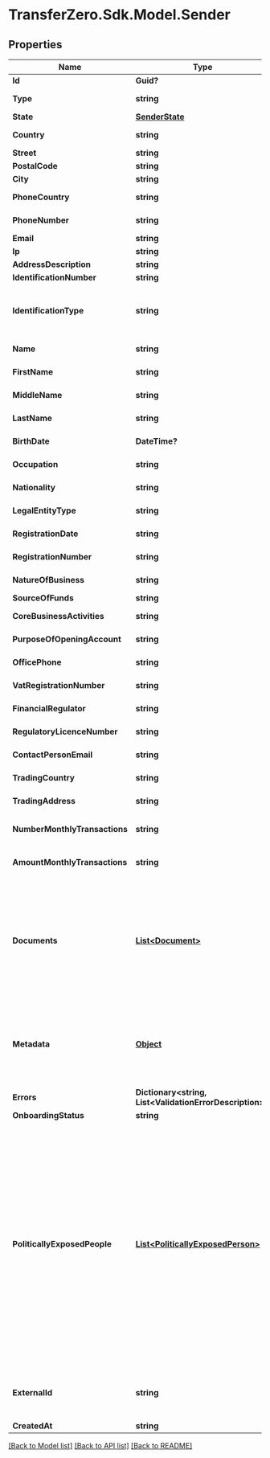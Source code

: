 
# TransferZero.Sdk.Model.Sender

## Properties

Name | Type | Description | Notes
------------ | ------------- | ------------- | -------------
**Id** | **Guid?** |  | [optional] 
**Type** | **string** | Type of sender to create - either person or business (defaults to person)  | [optional] 
**State** | [**SenderState**](SenderState.md) |  | [optional] 
**Country** | **string** | Country of sender in 2-character alpha ISO 3166-2 country format | 
**Street** | **string** | Sender&#39;s street | 
**PostalCode** | **string** | Zip code of sender | 
**City** | **string** | Sender&#39;s city | 
**PhoneCountry** | **string** | Phone country of sender in 2-character alpha ISO 3166-2 country format | 
**PhoneNumber** | **string** | Phone number of sender (without country callcode) | [optional] 
**Email** | **string** | Email of sender | 
**Ip** | **string** | IP of sender | 
**AddressDescription** | **string** | Description of address | [optional] 
**IdentificationNumber** | **string** | Identification number of document used | [optional] 
**IdentificationType** | **string** | Document to be identified. The identification type can be one of the following:  - &#x60;DL&#x60;: Driving License - &#x60;PP&#x60;: International Passport - &#x60;ID&#x60;: National ID - &#x60;OT&#x60;: Other | [optional] 
**Name** | **string** | Name of sender (used only with a Business sender) | [optional] 
**FirstName** | **string** | First name of sender (used only with a Personal sender) | [optional] 
**MiddleName** | **string** | Middle name of sender (used only with a Personal sender) | [optional] 
**LastName** | **string** | Last name of sender (used only with a Personal sender) | [optional] 
**BirthDate** | **DateTime?** | Date of birth of sender (used only with a Personal sender) | [optional] 
**Occupation** | **string** | Occupation of sender (used only with a Personal sender) | [optional] 
**Nationality** | **string** | The nationality of the sender (used only with a Personal sender) | [optional] 
**LegalEntityType** | **string** | Legal entity type (used only with a Business sender) | [optional] 
**RegistrationDate** | **string** | The registration date (used only with a Business sender) | [optional] 
**RegistrationNumber** | **string** | The registration number (used only with a Business sender) | [optional] 
**NatureOfBusiness** | **string** | Nature of business options (used only with a Business sender) | [optional] 
**SourceOfFunds** | **string** | The source of funds | [optional] 
**CoreBusinessActivities** | **string** | The core activities (used only with a Business sender) | [optional] 
**PurposeOfOpeningAccount** | **string** | The purpose for opening their account (used only with a Business sender) | [optional] 
**OfficePhone** | **string** | The official phone number (used only with a Business sender) | [optional] 
**VatRegistrationNumber** | **string** | The VAT registration number (used only with a Business sender) | [optional] 
**FinancialRegulator** | **string** | The Financial Regulator (used only with a Business sender) | [optional] 
**RegulatoryLicenceNumber** | **string** | The Regulatory Licence Number (used only with a Business sender) | [optional] 
**ContactPersonEmail** | **string** | The contact&#39;s email address (used only with a Business sender) | [optional] 
**TradingCountry** | **string** | The Business trading country (used only with a Business sender) | [optional] 
**TradingAddress** | **string** | The Business trading address (used only with a Business sender) | [optional] 
**NumberMonthlyTransactions** | **string** | The estimated number of monthly transactions (used only with a Business sender) | [optional] 
**AmountMonthlyTransactions** | **string** | The estimated amount for all transactions each month in USD (used only with a Business sender) | [optional] 
**Documents** | [**List&lt;Document&gt;**](Document.md) | Needed for KYC checks. Required to approve the sender unless KYC is waived for your account. Please send us an empty list of documents: &#x60;\&quot;documents\&quot;: [ ]&#x60; in the request if KYC has been waived.  If the documents already exist, please send the Document ID eg. &#x60;&#x60;&#x60;JSON \&quot;documents\&quot;: [   {     \&quot;id\&quot;: \&quot;b6648ba3-1c7b-4f59-8580-684899c84a07\&quot;   } ] &#x60;&#x60;&#x60; | 
**Metadata** | [**Object**](.md) | Metadata of sender. You can store any detail specific to your integration here (for example the local ID of the sender on your end). When requesting sender details you will receive the sent metadata back. Also when sending sender related webhooks you will receive the details stored here as well. | [optional] 
**Errors** | **Dictionary&lt;string, List&lt;ValidationErrorDescription&gt;&gt;** | The fields that have some problems and don&#39;t pass validation | [optional] 
**OnboardingStatus** | **string** | The onboarding status of the sender | [optional] 
**PoliticallyExposedPeople** | [**List&lt;PoliticallyExposedPerson&gt;**](PoliticallyExposedPerson.md) | An optional list of politically exposed people, individuals who are or have been entrusted with prominent public functions by a country, for example heads of state or heads of government, senior politicians, senior government, judicial or military officials, senior executives of state owned corporations, important political party officials.  There is a limit of three (3) politically exposed people per Sender.  Politically exposed person example: &#x60;&#x60;&#x60;json   {     \&quot;politically_exposed_person\&quot;: {       \&quot;name\&quot;: \&quot;Ronald Reagan\&quot;,       \&quot;position\&quot;: \&quot;President of the United States\&quot;,       \&quot;started_date\&quot;: \&quot;1981-01-20T00:00:00.000Z\&quot;,       \&quot;ended_date\&quot;: \&quot;1989-01-20T00:00:00.000Z\&quot;,       \&quot;sender_id\&quot;: \&quot;344fb668-196d-43db-9d94-b34b7e6c7e0b\&quot;     }   } &#x60;&#x60;&#x60; | [optional] 
**ExternalId** | **string** | Optional ID that is supplied by partner linking it to the partner&#39;s own Sender ID. Note: if present we will validate whether the sent ID is a duplicate in our system or not. | [optional] 
**CreatedAt** | **string** | Date and time of sender was created | [optional] 

[[Back to Model list]](../README.md#documentation-for-models)
[[Back to API list]](../README.md#documentation-for-api-endpoints)
[[Back to README]](../README.md)

